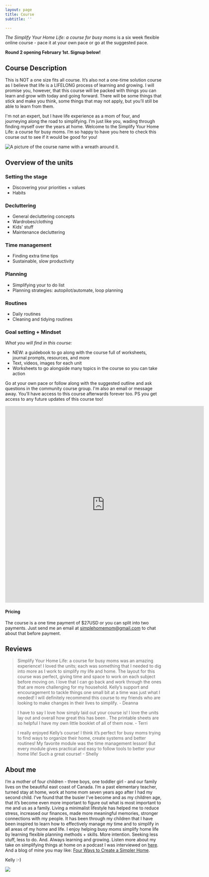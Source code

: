 ```yaml
---
layout: page
title: Course
subtitle: ''

---
```

_The Simplify Your Home Life: a course for busy moms_ is a six week flexible online course - pace it at your own pace or go at the suggested pace.

**Round 2 opening February 1st. Signup below!**

## Course Description

This is NOT a one size fits all course. It’s also not a one-time solution course as I believe that life is a LIFELONG process of learning and growing. I will promise you, however, that this course will be packed with things you can learn and grow with today and going forward. There will be some things that stick and make you think, some things that may not apply, but you’ll still be able to learn from them.

I'm not an expert, but I have life experience as a mom of four, and journeying along the road to simplifying. I’m just like you, wading through finding myself over the years at home. Welcome to the Simplify Your Home Life: a course for busy moms. I’m so happy to have you here to check this course out to see if it would be good for you! 

![A picture of the course name with a wreath around it.](/uploads/143711566_168124874776024_169296773630613994_n.jpg "Simplify Your Home Life: a Course for Busy Moms.")

## Overview of the units

### Setting the stage

* Discovering your priorities + values
* Habits

### Decluttering

* General decluttering concepts
* Wardrobes/clothing
* Kids' stuff
* Maintenance decluttering

### Time management

* Finding extra time tips
* Sustainable, slow productivity

### Planning

* Simplifying your to do list
* Planning strategies: autopilot/automate, loop planning

### Routines

* Daily routines
* Cleaning and tidying routines

### Goal setting + Mindset

_What you will find in this course:_

* NEW: a guidebook to go along with the course full of worksheets, journal prompts, resources, and more
* Text, videos, images for each unit
* Worksheets to go alongside many topics in the course so you can take action

Go at your own pace or follow along with the suggested outline and ask questions in the community course group. I'm also an email or message away. You’ll have access to this course afterwards forever too. PS you get access to any future updates of this course too!

<iframe src="https://docs.google.com/forms/d/e/1FAIpQLSdW98wCbIUsUbv4EPGEZ5PJFwwgL2hm5wZr6gOIMX6g-qM3Iw/viewform?embedded=true" width="640" height="633" frameborder="0" marginheight="0" marginwidth="0">Loading…</iframe>

#### Pricing

The course is a one time payment of $27USD or you can split into two payments. Just send me an email at [simplehomemom@gmail.com](mailto:simplehomemom@gmail.com) to chat about that before payment.

## Reviews

> Simplify Your Home Life: a course for busy moms was an amazing experience! I loved the units; each was something that I needed to dig into more as I work to simplify my life and home. The layout for this course was perfect, giving time and space to work on each subject before moving on. I love that I can go back and work through the ones that are more challenging for my household. Kelly’s support and encouragement to tackle things one small bit at a time was just what I needed! I will definitely recommend this course to my friends who are looking to make changes in their lives to simplify. - Deanna

> I have to say I love how simply laid out your course is! I love the units lay out and overall how great this has been . The printable sheets are so helpful I have my own little booklet of all of them now. - Terri

> I really enjoyed Kelly’s course! I think it’s perfect for busy moms trying to find ways to organize their home, create systems and better routines! My favorite module was the time management lesson! But every module gives practical and easy to follow tools to better your home life! Such a great course! - Shelly

## About me

I’m a mother of four children - three boys, one toddler girl - and our family lives on the beautiful east coast of Canada. I’m a past elementary teacher, turned stay at home, work at home mom seven years ago after I had my second child. I’ve found that the busier I’ve become and as my children age, that it’s become even more important to figure out what is most important to me and us as a family. Living a minimalist lifestyle has helped me to reduce stress, increased our finances, made more meaningful memories, stronger connections with my people. It has been through my children that I have been inspired to learn how to effectively manage my time and to simplify in all areas of my home and life. I enjoy helping busy moms simplify home life by learning flexible planning methods + skills. More intention. Seeking less stuff, less to do. And. Always learning and growing. Listen more about my take on simplifying things at home on a podcast I was interviewed on [here](https://www.stitcher.com/show/make-joy-normal-cozy-homeschooling/episode/keeping-it-simple-an-interview-with-kelly-79787253). And a blog of mine you may like: [Four Ways to Create a Simpler Home](https://www.simplehomemom.com/four-ways-to-create-a-simpler-home/).

Kelly :-)

![](/uploads/headshot.jpg)